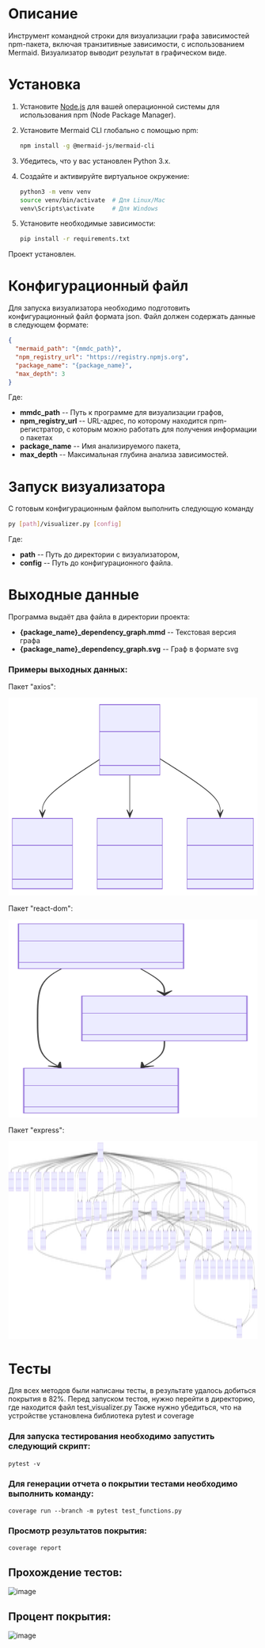 # Описание
Инструмент командной строки для визуализации графа зависимостей npm-пакета, 
включая транзитивные зависимости, с использованием Mermaid. 
Визуализатор выводит результат в графическом виде.

# Установка
1. Установите [Node.js](https://nodejs.org/) для вашей операционной системы для использования npm (Node Package Manager).
   
2. Установите Mermaid CLI глобально с помощью npm:
   ```bash
   npm install -g @mermaid-js/mermaid-cli
   ```
   
3. Убедитесь, что у вас установлен Python 3.x.

4. Создайте и активируйте виртуальное окружение:
   ```bash
   python3 -m venv venv
   source venv/bin/activate  # Для Linux/Mac
   venv\Scripts\activate     # Для Windows
   ```
5. Установите необходимые зависимости:
   ```bash
   pip install -r requirements.txt
   ```

Проект установлен.

# Конфигурационный файл

Для запуска визуализатора необходимо подготовить конфигурационный файл формата json.
Файл должен содержать данные в следующем формате:
```json
{
  "mermaid_path": "{mmdc_path}",
  "npm_registry_url": "https://registry.npmjs.org",
  "package_name": "{package_name}",
  "max_depth": 3
}
```

Где:
- **mmdc_path** -- Путь к программе для визуализации графов,
- **npm_registry_url** -- URL-адрес, по которому находится npm-регистратор, 
с которым можно работать для получения информации о пакетах
- **package_name** -- Имя анализируемого пакета,
- **max_depth** -- Максимальная глубина анализа зависимостей.


# Запуск визуализатора

С готовым конфигурационным файлом выполнить следующую команду
```bash
py [path]/visualizer.py [config]
```

Где:

- **path** -- Путь до директории с визуализатором,
- **config** -- Путь до конфигурационного файла.

# Выходные данные

Программа выдаёт два файла в директории проекта:

- **{package_name}_dependency_graph.mmd** -- Текстовая версия графа
- **{package_name}_dependency_graph.svg** -- Граф в формате svg

### Примеры выходных данных:

Пакет "axios":
<p align="left">
  <img src="axios_dependency_graph.svg" width="600" height="400" alt="Dependency Graph">
</p>

Пакет "react-dom":
<p align="left">
  <img src="react-dom_dependency_graph.svg" width="600" height="400" alt="Dependency Graph">
</p>

Пакет "express":
<p align="left">
  <img src="express_dependency_graph.svg" width="600" height="400" alt="Dependency Graph">
</p>


# Тесты

Для всех методов были написаны тесты, в результате удалось добиться покрытия в 82%.
Перед запуском тестов, нужно перейти в директорию, где находится файл test_visualizer.py
Также нужно убедиться, что на устройстве установлена библиотека pytest и coverage

### Для запуска тестирования необходимо запустить следующий скрипт:

```shell
pytest -v
```

### Для генерации отчета о покрытии тестами необходимо выполнить команду:

```shell
coverage run --branch -m pytest test_functions.py
```

### Просмотр результатов покрытия:

```shell
coverage report
```

## Прохождение тестов:
![image](https://github.com/user-attachments/assets/783172e1-0de0-4cea-8334-cc677a72589a)



## Процент покрытия:
![image](https://github.com/user-attachments/assets/ce6ce9ab-0c6d-4ef8-b4d5-1ee1f48d13a4)


